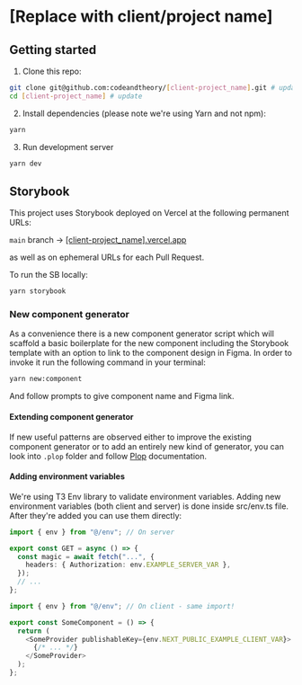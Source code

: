 # [Replace with client/project name]

## Getting started

1. Clone this repo:

```sh
git clone git@github.com:codeandtheory/[client-project_name].git # update with the repo URL
cd [client-project_name] # update
```

2. Install dependencies (please note we're using Yarn and not npm):

```sh
yarn
```

3. Run development server

```sh
yarn dev
```

## Storybook

This project uses Storybook deployed on Vercel at the following permanent URLs:

<!-- Optionally add other branches/environments -->

`main` branch -> [[client-project_name].vercel.app](https://[client-project_name].vercel.app) <br/>

as well as on ephemeral URLs for each Pull Request.

To run the SB locally:

```sh
yarn storybook
```

### New component generator

As a convenience there is a new component generator script which will scaffold a basic boilerplate for the new component including the Storybook template with an option to link to the component design in Figma. In order to invoke it run the following command in your terminal:

```sh
yarn new:component
```

And follow prompts to give component name and Figma link.

#### Extending component generator

If new useful patterns are observed either to improve the existing component generator or to add an entirely new kind of generator, you can look into `.plop` folder and follow [Plop](https://plopjs.com/) documentation.

#### Adding environment variables

We're using T3 Env library to validate environment variables. Adding new environment variables (both client and server) is done inside src/env.ts file. After they're added you can use them directly:

```ts
import { env } from "@/env"; // On server

export const GET = async () => {
  const magic = await fetch("...", {
    headers: { Authorization: env.EXAMPLE_SERVER_VAR },
  });
  // ...
};
```

```ts
import { env } from "@/env"; // On client - same import!

export const SomeComponent = () => {
  return (
    <SomeProvider publishableKey={env.NEXT_PUBLIC_EXAMPLE_CLIENT_VAR}>
      {/* ... */}
    </SomeProvider>
  );
};
```
